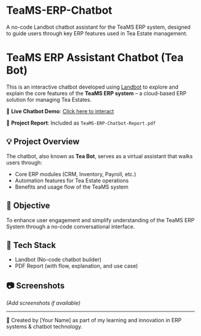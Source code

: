 # TeaMS-ERP-Chatbot
A no-code Landbot chatbot assistant for the TeaMS ERP system, designed to guide users through key ERP features used in Tea Estate management.
# TeaMS ERP Assistant Chatbot (Tea Bot)

This is an interactive chatbot developed using [Landbot](https://landbot.io) to explore and explain the core features of the **TeaMS ERP system** – a cloud-based ERP solution for managing Tea Estates.

🔗 **Live Chatbot Demo**: [Click here to interact](https://landbot.online/v3/H-3025182-OGH4YNEKHDIP06C7/index.html)

📄 **Project Report**: Included as `TeaMS-ERP-Chatbot-Report.pdf`

## 💡 Project Overview

The chatbot, also known as **Tea Bot**, serves as a virtual assistant that walks users through:
- Core ERP modules (CRM, Inventory, Payroll, etc.)
- Automation features for Tea Estate operations
- Benefits and usage flow of the TeaMS system

## 🎯 Objective

To enhance user engagement and simplify understanding of the TeaMS ERP System through a no-code conversational interface.

## 🚀 Tech Stack

- Landbot (No-code chatbot builder)
- PDF Report (with flow, explanation, and use case)

## 📷 Screenshots

*(Add screenshots if available)*

---

🧠 Created by [Your Name] as part of my learning and innovation in ERP systems & chatbot technology.
